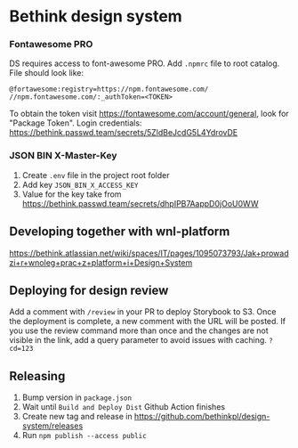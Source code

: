 # Bethink design system

### Fontawesome PRO

DS requires access to font-awesome PRO. Add `.npmrc` file to root catalog. File should look like:

```
@fortawesome:registry=https://npm.fontawesome.com/
//npm.fontawesome.com/:_authToken=<TOKEN>
```
To obtain the token visit https://fontawesome.com/account/general, look for "Package Token". 
Login credentials: https://bethink.passwd.team/secrets/5ZldBeJcdG5L4YdrovDE

### JSON BIN X-Master-Key
1. Create `.env` file in the project root folder
2. Add key `JSON_BIN_X_ACCESS_KEY`
3. Value for the key take from https://bethink.passwd.team/secrets/dhpIPB7AappD0jOoU0WW

## Developing together with wnl-platform
https://bethink.atlassian.net/wiki/spaces/IT/pages/1095073793/Jak+prowadzi+r+wnoleg+prac+z+platform+i+Design+System

## Deploying for design review
Add a comment with `/review` in your PR to deploy Storybook to S3. Once the deployment is complete, a new comment with the URL will be posted.
If you use the review command more than once and the changes are not visible in the link, add a query parameter to avoid issues with caching.
`?cd=123`

## Releasing
1. Bump version in `package.json`
2. Wait until `Build and Deploy Dist` Github Action finishes
3. Create new tag and release in https://github.com/bethinkpl/design-system/releases
4. Run `npm publish --access public`
